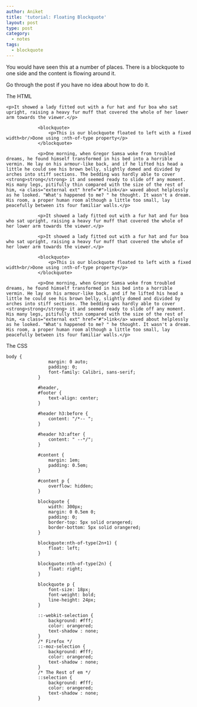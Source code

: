 ```yaml
---
author: Aniket
title: 'tutorial: Floating Blockquote'
layout: post
type: post
category:
  - notes
tags:
  - blockquote
---
```

You would have seen this at a number of places. There is a blockquote to one side and the content is flowing around it.

Go through the post if you have no idea about how to do it.

The HTML

    <p>It showed a lady fitted out with a fur hat and fur boa who sat upright, raising a heavy fur muff that covered the whole of her lower arm towards the viewer.</p>
    
                <blockquote>
                    <p>This is our blockquote floated to left with a fixed width<br/>Done using :nth-of-type property</p>
                </blockquote>
    
                <p>One morning, when Gregor Samsa woke from troubled dreams, he found himself transformed in his bed into a horrible vermin. He lay on his armour-like back, and if he lifted his head a little he could see his brown belly, slightly domed and divided by arches into stiff sections. The bedding was hardly able to cover <strong>strong</strong> it and seemed ready to slide off any moment. His many legs, pitifully thin compared with the size of the rest of him, <a class="external ext" href="#">link</a> waved about helplessly as he looked. "What's happened to me? " he thought. It wasn't a dream. His room, a proper human room although a little too small, lay peacefully between its four familiar walls.</p>
    
                <p>It showed a lady fitted out with a fur hat and fur boa who sat upright, raising a heavy fur muff that covered the whole of her lower arm towards the viewer.</p>
    
                <p>It showed a lady fitted out with a fur hat and fur boa who sat upright, raising a heavy fur muff that covered the whole of her lower arm towards the viewer.</p>
    
                <blockquote>
                    <p>This is our blockquote floated to left with a fixed width<br/>Done using :nth-of-type property</p>
                </blockquote>
    
                <p>One morning, when Gregor Samsa woke from troubled dreams, he found himself transformed in his bed into a horrible vermin. He lay on his armour-like back, and if he lifted his head a little he could see his brown belly, slightly domed and divided by arches into stiff sections. The bedding was hardly able to cover <strong>strong</strong> it and seemed ready to slide off any moment. His many legs, pitifully thin compared with the size of the rest of him, <a class="external ext" href="#">link</a> waved about helplessly as he looked. "What's happened to me? " he thought. It wasn't a dream. His room, a proper human room although a little too small, lay peacefully between its four familiar walls.</p>
    

The CSS

    body {
                    margin: 0 auto;
                    padding: 0;
                    font-family: Calibri, sans-serif;
                }
    
                #header,
                #footer {
                    text-align: center;
                }
    
                #header h3:before {
                    content: "/*-- ";
                }
    
                #header h3:after {
                    content: " --*/";
                }
    
                #content {
                    margin: 1em;
                    padding: 0.5em;
                }
    
                #content p {
                    overflow: hidden;
                }
    
                blockquote {
                    width: 300px;
                    margin: 0 0.5em 0;
                    padding: 0;
                    border-top: 5px solid orangered;
                    border-bottom: 5px solid orangered;
                }
    
                blockquote:nth-of-type(2n+1) {
                    float: left;
                }
    
                blockquote:nth-of-type(2n) {
                    float: right;
                }
    
                blockquote p {
                    font-size: 18px;
                    font-weight: bold;
                    line-height: 24px;
                }
    
                ::-webkit-selection {
                    background: #fff;
                    color: orangered;
                    text-shadow : none;
                }
                /* Firefox */
                ::-moz-selection {
                    background: #fff;
                    color: orangered;
                    text-shadow : none;
                }
                /* The Rest of em */
                ::selection {
                    background: #fff;
                    color: orangered;
                    text-shadow : none;
                }